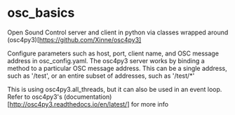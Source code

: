 # osc_basics
Open Sound Control server and client in python via classes wrapped around (osc4py3)[https://github.com/Xinne/osc4py3]

Configure parameters such as host, port, client name, and OSC message address in osc_config.yaml. The osc4py3 server works by binding a method to a particular OSC message address. This can be a single address, such as '/test', or an entire subset of addresses, such as '/test/\*'

This is using osc4py3.all_threads, but it can also be used in an event loop. Refer to osc4py3's (documentation)[http://osc4py3.readthedocs.io/en/latest/] for more info
